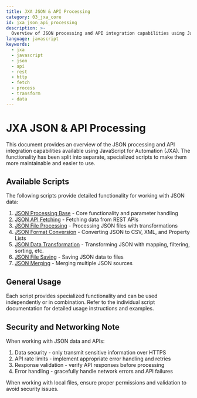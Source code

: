 ```yaml
---
title: JXA JSON & API Processing
category: 03_jxa_core
id: jxa_json_api_processing
description: >-
  Overview of JSON processing and API integration capabilities using JavaScript for Automation (JXA).
language: javascript
keywords:
  - jxa
  - javascript
  - json
  - api
  - rest
  - http
  - fetch
  - process
  - transform
  - data
---
```


# JXA JSON & API Processing

This document provides an overview of the JSON processing and API integration capabilities available using JavaScript for Automation (JXA). The functionality has been split into separate, specialized scripts to make them more maintainable and easier to use.

## Available Scripts

The following scripts provide detailed functionality for working with JSON data:

1. [JSON Processing Base](json_processing/jxa_json_base.md) - Core functionality and parameter handling
2. [JSON API Fetching](json_processing/jxa_json_fetch_api.md) - Fetching data from REST APIs
3. [JSON File Processing](json_processing/jxa_json_process_file.md) - Processing JSON files with transformations
4. [JSON Format Conversion](json_processing/jxa_json_convert_format.md) - Converting JSON to CSV, XML, and Property Lists
5. [JSON Data Transformation](json_processing/jxa_json_transform_data.md) - Transforming JSON with mapping, filtering, sorting, etc.
6. [JSON File Saving](json_processing/jxa_json_save_file.md) - Saving JSON data to files
7. [JSON Merging](json_processing/jxa_json_merge.md) - Merging multiple JSON sources

## General Usage

Each script provides specialized functionality and can be used independently or in combination. Refer to the individual script documentation for detailed usage instructions and examples.

## Security and Networking Note

When working with JSON data and APIs:

1. Data security - only transmit sensitive information over HTTPS
2. API rate limits - implement appropriate error handling and retries
3. Response validation - verify API responses before processing
4. Error handling - gracefully handle network errors and API failures

When working with local files, ensure proper permissions and validation to avoid security issues.